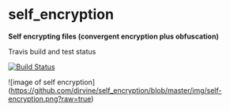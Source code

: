# self_encryption

**Self encrypting files (convergent encryption plus obfuscation)**


Travis build and test status

[![Build Status](https://travis-ci.org/dirvine/self_encryption.svg?branch=master)](https://travis-ci.org/dirvine/self_encryption)


![image of self encryption] (https://github.com/dirvine/self_encryption/blob/master/img/self-encryption.png?raw=true)
